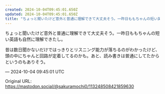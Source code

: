 ```yaml
---
created: 2024-10-04T09:45:01.650Z
updated: 2024-10-04T09:45:01.650Z
title: "ちょっと聞いたけど意外と普通に理解できて大丈夫そう。一昨日ももちゃんの短い英語も自然に理解できたし。昔は数日聞かないだけではっきりとリスニング能力が落ちるのがわ[...]"
---
```


<p>ちょっと聞いたけど意外と普通に理解できて大丈夫そう。一昨日ももちゃんの短い英語も自然に理解できたし。</p><p>昔は数日聞かないだけではっきりとリスニング能力が落ちるのがわかったけど、頭の中にちゃんと回路が定着してるのかも。あと、読み書きは普通にしてたからというのもありそう。</p>

&mdash; 2024-10-04 09:45:01 UTC

Original URL: https://mastodon.social/@sakuramochi0/113248508421859630
